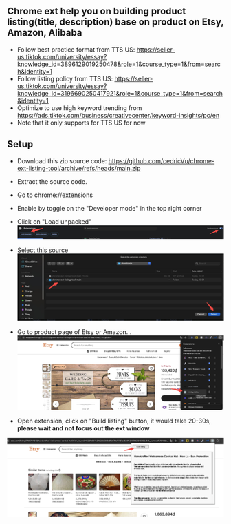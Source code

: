 ## Chrome ext help you on building product listing(title, description) base on product on Etsy, Amazon, Alibaba
- Follow best practice format from TTS US: https://seller-us.tiktok.com/university/essay?knowledge_id=3896129019250478&role=1&course_type=1&from=search&identity=1
- Follow listing policy from TTS US: https://seller-us.tiktok.com/university/essay?knowledge_id=3196690250417921&role=1&course_type=1&from=search&identity=1
- Optimize to use high keyword trending from https://ads.tiktok.com/business/creativecenter/keyword-insights/pc/en
- Note that it only supports for TTS US for now

## Setup

- Download this zip source code: https://github.com/cedricVu/chrome-ext-listing-tool/archive/refs/heads/main.zip
- Extract the source code.
- Go to chrome://extensions
- Enable by toggle on the "Developer mode" in the top right corner
- Click on "Load unpacked"
![img.png](img.png)


- Select this source
![img_1.png](img_1.png)


- Go to product page of Etsy or Amazon...
![img_4.png](img_4.png)


- Open extension, click on "Build listing" button, it would take 20-30s, **please wait and not focus out the ext window**

![img_5.png](img_5.png)



